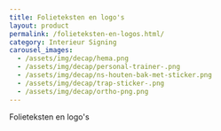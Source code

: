 ```yaml
---
title: Folieteksten en logo's
layout: product
permalink: /folieteksten-en-logos.html/
category: Interieur Signing
carousel_images:
  - /assets/img/decap/hema.png
  - /assets/img/decap/personal-trainer-.png
  - /assets/img/decap/ns-houten-bak-met-sticker.png
  - /assets/img/decap/trap-sticker-.png
  - /assets/img/decap/ortho-png.png
---
```


Folieteksten en logo's
